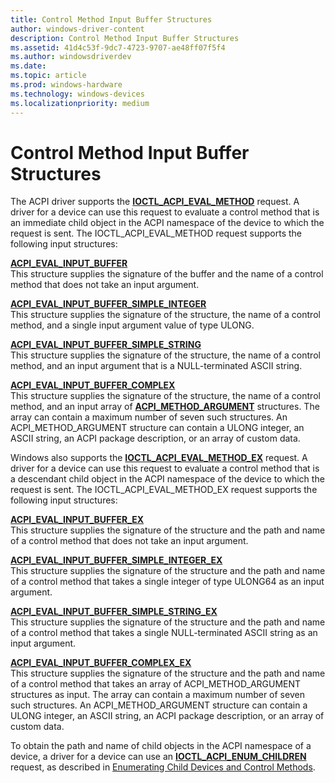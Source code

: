 ```yaml
---
title: Control Method Input Buffer Structures
author: windows-driver-content
description: Control Method Input Buffer Structures
ms.assetid: 41d4c53f-9dc7-4723-9707-ae48ff07f5f4
ms.author: windowsdriverdev
ms.date:
ms.topic: article
ms.prod: windows-hardware
ms.technology: windows-devices
ms.localizationpriority: medium
---
```


# Control Method Input Buffer Structures


The ACPI driver supports the [**IOCTL\_ACPI\_EVAL\_METHOD**](https://msdn.microsoft.com/library/windows/hardware/ff536148) request. A driver for a device can use this request to evaluate a control method that is an immediate child object in the ACPI namespace of the device to which the request is sent. The IOCTL\_ACPI\_EVAL\_METHOD request supports the following input structures:

<a href="" id="acpi-eval-input-buffer"></a>[**ACPI\_EVAL\_INPUT\_BUFFER**](https://msdn.microsoft.com/library/windows/hardware/ff536115)  
This structure supplies the signature of the buffer and the name of a control method that does not take an input argument.

<a href="" id="acpi-eval-input-buffer-simple-integer"></a>[**ACPI\_EVAL\_INPUT\_BUFFER\_SIMPLE\_INTEGER**](https://msdn.microsoft.com/library/windows/hardware/ff536119)  
This structure supplies the signature of the structure, the name of a control method, and a single input argument value of type ULONG.

<a href="" id="acpi-eval-input-buffer-simple-string"></a>[**ACPI\_EVAL\_INPUT\_BUFFER\_SIMPLE\_STRING**](https://msdn.microsoft.com/library/windows/hardware/ff536121)  
This structure supplies the signature of the structure, the name of a control method, and an input argument that is a NULL-terminated ASCII string.

<a href="" id="acpi-eval-input-buffer-complex"></a>[**ACPI\_EVAL\_INPUT\_BUFFER\_COMPLEX**](https://msdn.microsoft.com/library/windows/hardware/ff536116)  
This structure supplies the signature of the structure, the name of a control method, and an input array of [**ACPI\_METHOD\_ARGUMENT**](https://msdn.microsoft.com/library/windows/hardware/ff536125) structures. The array can contain a maximum number of seven such structures. An ACPI\_METHOD\_ARGUMENT structure can contain a ULONG integer, an ASCII string, an ACPI package description, or an array of custom data.

Windows also supports the [**IOCTL\_ACPI\_EVAL\_METHOD\_EX**](https://msdn.microsoft.com/library/windows/hardware/ff536149) request. A driver for a device can use this request to evaluate a control method that is a descendant child object in the ACPI namespace of the device to which the request is sent. The IOCTL\_ACPI\_EVAL\_METHOD\_EX request supports the following input structures:

<a href="" id="acpi-eval-input-buffer-ex"></a>[**ACPI\_EVAL\_INPUT\_BUFFER\_EX**](https://msdn.microsoft.com/library/windows/hardware/ff536118)  
This structure supplies the signature of the structure and the path and name of a control method that does not take an input argument.

<a href="" id="acpi-eval-input-buffer-simple-integer-ex"></a>[**ACPI\_EVAL\_INPUT\_BUFFER\_SIMPLE\_INTEGER\_EX**](https://msdn.microsoft.com/library/windows/hardware/ff536120)  
This structure supplies the signature of the structure and the path and name of a control method that takes a single integer of type ULONG64 as an input argument.

<a href="" id="acpi-eval-input-buffer-simple-string-ex"></a>[**ACPI\_EVAL\_INPUT\_BUFFER\_SIMPLE\_STRING\_EX**](https://msdn.microsoft.com/library/windows/hardware/ff536122)  
This structure supplies the signature of the structure and the path and name of a control method that takes a single NULL-terminated ASCII string as an input argument.

<a href="" id="acpi-eval-input-buffer-complex-ex"></a>[**ACPI\_EVAL\_INPUT\_BUFFER\_COMPLEX\_EX**](https://msdn.microsoft.com/library/windows/hardware/ff536117)  
This structure supplies the signature of the structure and the path and name of a control method that takes an array of ACPI\_METHOD\_ARGUMENT structures as input. The array can contain a maximum number of seven such structures. An ACPI\_METHOD\_ARGUMENT structure can contain a ULONG integer, an ASCII string, an ACPI package description, or an array of custom data.

To obtain the path and name of child objects in the ACPI namespace of a device, a driver for a device can use an [**IOCTL\_ACPI\_ENUM\_CHILDREN**](https://msdn.microsoft.com/library/windows/hardware/ff536147) request, as described in [Enumerating Child Devices and Control Methods](enumerating-child-devices-and-control-methods.md).
